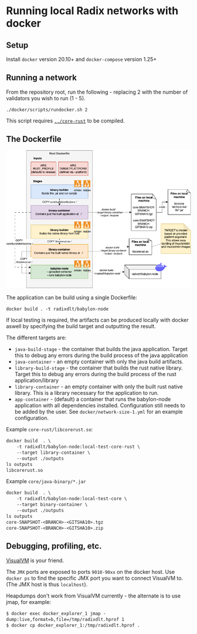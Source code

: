 # Running local Radix networks with docker

## Setup

Install `docker` version 20.10+ and `docker-compose` version 1.25+

## Running a network

From the repository root, run the following - replacing 2 with the number of validators you wish to run (1 - 5).

```shell
./docker/scripts/rundocker.sh 2
```

This script requires [`../core-rust`](../core-rust) to be compiled.

## The Dockerfile

![The structure of the docker image](babylon-node-docker-build.png)


The application can be build using a single Dockerfile:

```
docker build . -t radixdlt/babylon-node 
```

If local testing is required, the artifacts can be produced locally with docker aswell by specifying the build target and outputting the result. 

The different targets are:
- `java-build-stage` - the container that builds the java application. Target this to debug any errors during the build process of the java application
- `java-container` - an empty container with only the java build artifacts.
- `library-build-stage` - the container that builds the rust native library. Target this to debug any errors during the build process of the rust application/library
- `library-container` - an empty container with only the built rust native library. This is a library necessary for the application to run.
- `app-container` - (default) a container that runs the babylon-node application with all dependencies installed. Configuration still needs to be added by the user. See `docker/network-size-1.yml` for an example configuration.

Example `core-rust/libcorerust.so`:

```
docker build  . \
    -t radixdlt/babylon-node:local-test-core-rust \
    --target library-container \
    --output ./outputs
ls outputs 
libcorerust.so
```

Example `core/java-binary/*.jar`

```
docker build  . \
    -t radixdlt/babylon-node:local-test-core \
    --target binary-container \
    --output ./outputs
ls outputs 
core-SNAPSHOT-<BRANCH>-<GITSHA10>.tgz 
core-SNAPSHOT-<BRANCH>-<GITSHA10>.zip
```

## Debugging, profiling, etc.

[VisualVM](https://visualvm.github.io/) is your friend.

The `JMX` ports are exposed to ports `9010-90xx` on the docker host. Use `docker ps` to find the specific JMX port you want to connect VisualVM to.
(The JMX host is thus `localhost`).


Heapdumps don't work from VisualVM currently - the alternate is to use jmap, for example:

```shell
$ docker exec docker_explorer_1 jmap -dump:live,format=b,file=/tmp/radixdlt.hprof 1
$ docker cp docker_explorer_1:/tmp/radixdlt.hprof .
```

